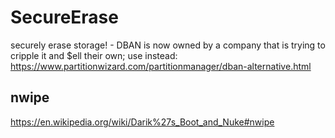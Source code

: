 # SecureErase
securely erase storage! - DBAN is now owned by a company that is trying to cripple it and $ell their own; use instead: https://www.partitionwizard.com/partitionmanager/dban-alternative.html

## nwipe
https://en.wikipedia.org/wiki/Darik%27s_Boot_and_Nuke#nwipe
